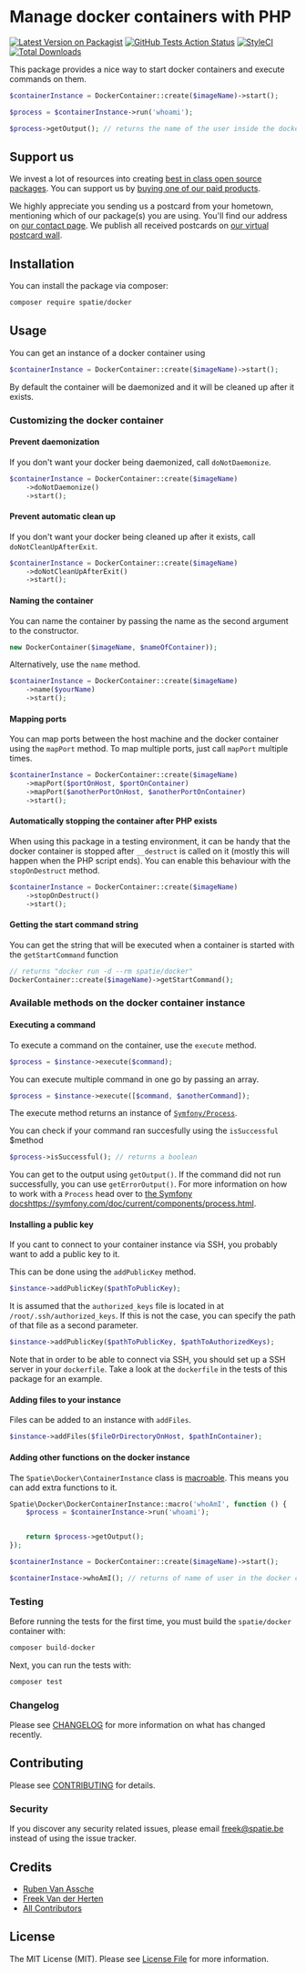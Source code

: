 # Manage docker containers with PHP

[![Latest Version on Packagist](https://img.shields.io/packagist/v/spatie/docker.svg?style=flat-square)](https://packagist.org/packages/spatie/docker)
[![GitHub Tests Action Status](https://img.shields.io/github/workflow/status/spatie/docker/run-tests?label=tests)](https://github.com/spatie/docker/actions?query=workflow%3Arun-tests+branch%3Amaster)
[![StyleCI](https://github.styleci.io/repos/237437425/shield?branch=master)](https://github.styleci.io/repos/237437425)
[![Total Downloads](https://img.shields.io/packagist/dt/spatie/docker.svg?style=flat-square)](https://packagist.org/packages/spatie/docker)

This package provides a nice way to start docker containers and execute commands on them.

````php
$containerInstance = DockerContainer::create($imageName)->start();

$process = $containerInstance->run('whoami');

$process->getOutput(); // returns the name of the user inside the docker container
````

## Support us

We invest a lot of resources into creating [best in class open source packages](https://spatie.be/open-source). You can support us by [buying one of our paid products](https://spatie.be/open-source/support-us). 

We highly appreciate you sending us a postcard from your hometown, mentioning which of our package(s) you are using. You'll find our address on [our contact page](https://spatie.be/about-us). We publish all received postcards on [our virtual postcard wall](https://spatie.be/open-source/postcards).

## Installation

You can install the package via composer:

```bash
composer require spatie/docker
```

## Usage

You can get an instance of a docker container using

```php
$containerInstance = DockerContainer::create($imageName)->start();
```

By default the container will be daemonized and it will be cleaned up after it exists.

### Customizing the docker container

#### Prevent daemonization

If you don't want your docker being daemonized, call `doNotDaemonize`.

```php
$containerInstance = DockerContainer::create($imageName)
    ->doNotDaemonize()
    ->start();
```

#### Prevent automatic clean up

If you don't want your docker being cleaned up after it exists, call `doNotCleanUpAfterExit`.

```php
$containerInstance = DockerContainer::create($imageName)
    ->doNotCleanUpAfterExit()
    ->start();
```

#### Naming the container

You can name the container by passing the name as the second argument to the constructor.

```php
new DockerContainer($imageName, $nameOfContainer));
```

Alternatively, use the `name` method.

```php
$containerInstance = DockerContainer::create($imageName)
    ->name($yourName)
    ->start();
```

#### Mapping ports

You can map ports between the host machine and the docker container using the `mapPort` method. To map multiple ports, just call `mapPort` multiple times.

```php
$containerInstance = DockerContainer::create($imageName)
    ->mapPort($portOnHost, $portOnContainer)
    ->mapPort($anotherPortOnHost, $anotherPortOnContainer)
    ->start();
```

#### Automatically stopping the container after PHP exists

When using this package in a testing environment, it can be handy that the docker container is stopped after `__destruct` is called on it (mostly this will happen when the PHP script ends). You can enable this behaviour with the `stopOnDestruct` method.

```php
$containerInstance = DockerContainer::create($imageName)
    ->stopOnDestruct()
    ->start();
```

#### Getting the start command string

You can get the string that will be executed when a container is started with the `getStartCommand` function

```php
// returns "docker run -d --rm spatie/docker"
DockerContainer::create($imageName)->getStartCommand();
```

### Available methods on the docker container instance

#### Executing a command

To execute a command on the container, use the `execute` method.

```php
$process = $instance->execute($command);
```

You can execute multiple command in one go by passing an array.

```php
$process = $instance->execute([$command, $anotherCommand]);
```

The execute method returns an instance of [`Symfony/Process`](https://symfony.com/doc/current/components/process.html).

You can check if your command ran succesfully using the `isSuccessful` $method

```php
$process->isSuccessful(); // returns a boolean
```

You can get to the output using `getOutput()`. If the command did not run successfully, you can use `getErrorOutput()`. For more information on how to work with a `Process` head over to [the Symfony docs]()https://symfony.com/doc/current/components/process.html.


#### Installing a public key

If you cant to connect to your container instance via SSH, you probably want to add a public key to it.

This can be done using the `addPublicKey` method.

```php
$instance->addPublicKey($pathToPublicKey);
```

It is assumed that the `authorized_keys` file is located in at `/root/.ssh/authorized_keys`. If this is not the case, you can specify the path of that file as a second parameter.

```php
$instance->addPublicKey($pathToPublicKey, $pathToAuthorizedKeys);
```

Note that in order to be able to connect via SSH, you should set up a SSH server in your `dockerfile`. Take a look at the `dockerfile` in the tests of this package for an example.

#### Adding files to your instance

Files can be added to an instance with `addFiles`.

```php
$instance->addFiles($fileOrDirectoryOnHost, $pathInContainer);
```

#### Adding other functions on the docker instance

The `Spatie\Docker\ContainerInstance` class is [macroable](https://github.com/spatie/macroable). This means you can add extra functions to it.

````php
Spatie\Docker\DockerContainerInstance::macro('whoAmI', function () {
    $process = $containerInstance->run('whoami');


    return $process->getOutput();
});

$containerInstance = DockerContainer::create($imageName)->start();

$containerInstace->whoAmI(); // returns of name of user in the docker container
````

### Testing

Before running the tests for the first time, you must build the `spatie/docker` container with:

````bash
composer build-docker
````

Next, you can run the tests with:
``` bash
composer test
```

### Changelog

Please see [CHANGELOG](CHANGELOG.md) for more information on what has changed recently.

## Contributing

Please see [CONTRIBUTING](CONTRIBUTING.md) for details.

### Security

If you discover any security related issues, please email freek@spatie.be instead of using the issue tracker.

## Credits

- [Ruben Van Assche](https://github.com/rubenvanassche)
- [Freek Van der Herten](https://github.com/freekmurze)
- [All Contributors](../../contributors)

## License

The MIT License (MIT). Please see [License File](LICENSE.md) for more information.
